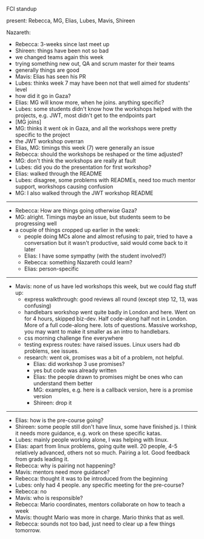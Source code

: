 FCI standup

present: Rebecca, MG, Elias, Lubes, Mavis, Shireen

Nazareth:
- Rebecca: 3-weeks since last meet up
- Shireen: things have been not so bad
- we changed teams again this week 
- trying something new out, QA and scrum master for their teams
- generally things are good
- Mavis: Elias has seen his PR
- Lubes: thinks week 7 may have been not that well aimed for students' level
- how did it go in Gaza?
- Elias: MG will know more, when he joins. anything specific?
- Lubes: some students didn't know how the workshops helped with the projects, e.g. JWT, most didn't get to the endpoints part
- [MG joins]
- MG: thinks it went ok in Gaza, and all the workshops were pretty specific to the project
- the JWT workshop overran
- Elias, MG: timings this week (7) were generally an issue
- Rebecca: should the workshops be reshaped or the time adjusted?
- MG: don't think the workshops are really at fault
- Lubes: did you do the presentation for first workshop?
- Elias: walked through the README
- Lubes: disagree, some problems with READMEs, need too much mentor support, workshops causing confusion
- MG: I also walked through the JWT workshop README

---

- Rebecca: How are things going otherwise Gaza?
- MG: alright. Timings maybe an issue, but students seem to be progressing well
- a couple of things cropped up earlier in the week:
  - people doing MCs alone and almost refusing to pair, tried to have a conversation but it wasn't productive, said would come back to it later
  - Elias: I have some sympathy (with the student involved?)
  - Rebecca: something Nazareth could learn?
  - Elias: person-specific

---

- Mavis: none of us have led workshops this week, but we could flag stuff up:
  - express walkthrough: good reviews all round (except step 12, 13, was confusing)
  - handlebars workshop went quite badly in London and here. Went on for 4 hours, skipped biz-dev. Half code-along half not in London. More of a full code-along here. lots of questions. Massive workshop, you may want to make it smaller as an intro to handlebars. 
  - css morning challenge fine everywhere
  - testing express routes: have raised issues. Linux users had db problems, see issues.
  - research: went ok, promises was a bit of a problem, not helpful.
    - Elias: did workshop 3 use promises?
    - yes but code was already written
    - Elias: the people drawn to promises might be ones who can understand them better
    - MG: examples, e.g. here is a callback version, here is a promise version
    - Shireen: drop it 

---

- Elias: how is the pre-course going?
- Shireen: some people still don't have linux, some have finished js. I think it needs more guidance, e.g. work on these specific katas. 
- Lubes: mainly people working alone, I was helping with linux.
- Elias: apart from linux problems, going quite well. 20 people, 4-5 relatively advanced, others not so much. Pairing a lot. Good feedback from grads leading it.
- Rebecca: why is pairing not happening?
- Mavis: mentors need more guidance?
- Rebecca: thought it was to be introduced from the beginning
- Lubes: only had 4 people. any specific meeting for the pre-course?
- Rebecca: no
- Mavis: who is responsible?
- Rebecca: Mario coordinates, mentors collaborate on how to teach a week
- Mavis: thought Mario was more in charge. Mario thinks that as well.
- Rebecca: sounds not too bad, just need to clear up a few things tomorrow.





